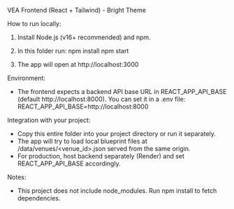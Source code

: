 VEA Frontend (React + Tailwind) - Bright Theme

How to run locally:

1. Install Node.js (v16+ recommended) and npm.
2. In this folder run:
   npm install
   npm start

3. The app will open at http://localhost:3000

Environment:
- The frontend expects a backend API base URL in REACT_APP_API_BASE (default http://localhost:8000).
  You can set it in a .env file:
    REACT_APP_API_BASE=http://localhost:8000

Integration with your project:
- Copy this entire folder into your project directory or run it separately.
- The app will try to load local blueprint files at /data/venues/<venue_id>.json served from the same origin.
- For production, host backend separately (Render) and set REACT_APP_API_BASE accordingly.

Notes:
- This project does not include node_modules. Run npm install to fetch dependencies.
